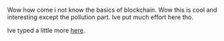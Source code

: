 Wow how come i not know the basics of blockchain. Wow this is cool and interesting except the pollution part. Ive put much effort here tho. 

Ive typed a little more [here](http://akshaj000.github.io/2021/11/04/blockchain/).
